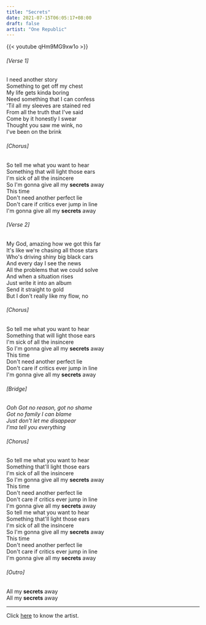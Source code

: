 ```yaml
---
title: "Secrets"
date: 2021-07-15T06:05:17+08:00
draft: false
artist: "One Republic"
---
```


{{< youtube qHm9MG9xw1o >}}

###### [Verse 1]  
I need another story  
Something to get off my chest  
My life gets kinda boring  
Need something that I can confess  
'Til all my sleeves are stained red  
From all the truth that I've said  
Come by it honestly I swear  
Thought you saw me wink, no  
I've been on the brink  
###### [Chorus]
So tell me what you want to hear  
Something that will light those ears  
I'm sick of all the insincere  
So I'm gonna give all my __secrets__ away  
This time  
Don't need another perfect lie  
Don't care if critics ever jump in line  
I'm gonna give all my __secrets__ away  
###### [Verse 2] 
My God, amazing how we got this far  
It's like we're chasing all those stars  
Who's driving shiny big black cars  
And every day I see the news  
All the problems that we could solve  
And when a situation rises  
Just write it into an album  
Send it straight to gold  
But I don't really like my flow, no  
###### [Chorus]
So tell me what you want to hear  
Something that will light those ears  
I'm sick of all the insincere  
So I'm gonna give all my __secrets__ away  
This time  
Don't need another perfect lie  
Don't care if critics ever jump in line  
I'm gonna give all my __secrets__ away  
###### [Bridge]
*Ooh*
*Got no reason, got no shame*  
*Got no family I can blame*  
*Just don't let me disappear*  
*I'ma tell you everything*  
###### [Chorus]
So tell me what you want to hear  
Something that'll light those ears  
I'm sick of all the insincere  
So I'm gonna give all my __secrets__ away  
This time  
Don't need another perfect lie  
Don't care if critics ever jump in line  
I'm gonna give all my __secrets__ away  
So tell me what you want to hear  
Something that'll light those ears  
I'm sick of all the insincere  
So I'm gonna give all my __secrets__ away  
This time  
Don't need another perfect lie  
Don't care if critics ever jump in line  
I'm gonna give all my __secrets__ away  
###### [Outro]
All my __secrets__ away  
All my __secrets__ away  
***
Click [here](https://en.wikipedia.org/wiki/OneRepublic) to know the artist.